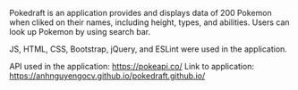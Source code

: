 Pokedraft is an application provides and displays data of 200 Pokemon when cliked on their names, including height, types, and abilities. Users can look up Pokemon by using search bar.

JS, HTML, CSS, Bootstrap, jQuery, and ESLint were used in the application.

API used in the application: https://pokeapi.co/
Link to application: https://anhnguyengocv.github.io/pokedraft.github.io/